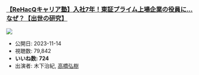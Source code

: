### [【ReHacQキャリア塾】入社7年！東証プライム上場企業の役員に…なぜ？【出世の研究】](https://www.youtube.com/watch?v=ZaV7fhK1trU)
[![](https://img.youtube.com/vi/ZaV7fhK1trU/hqdefault.jpg)](https://www.youtube.com/watch?v=ZaV7fhK1trU)
-   公開日: 2023-11-14
-   視聴数: 79,842
-   **いいね数: 724**
-   出演者: 木下治紀, [高橋弘樹](/rehacq_fan/people/高橋弘樹 "wikilink")
